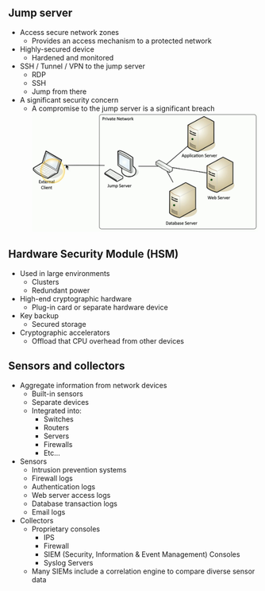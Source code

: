 ## Jump server
- Access secure network zones
	- Provides an access mechanism to a protected network
- Highly-secured device
	- Hardened and monitored
- SSH / Tunnel / VPN to the jump server
	- RDP
	- SSH
	- Jump from there
- A significant security concern
	- A compromise to the jump server is a significant breach
![](../Images/240522-1%2013.png)
## Hardware Security Module (HSM)
- Used in large environments
	- Clusters
	- Redundant power
- High-end cryptographic hardware
	- Plug-in card or separate hardware device
- Key backup
	- Secured storage
- Cryptographic accelerators
	- Offload that CPU overhead from other devices
## Sensors and collectors
- Aggregate information from network devices
	- Built-in sensors
	- Separate devices
	- Integrated into:
		- Switches
		- Routers
		- Servers
		- Firewalls
		- Etc...
- Sensors
	- Intrusion prevention systems
	- Firewall logs
	- Authentication logs
	- Web server access logs
	- Database transaction logs
	- Email logs
- Collectors
	- Proprietary consoles
		- IPS
		- Firewall
		- SIEM (Security, Information & Event Management) Consoles
		- Syslog Servers
	- Many SIEMs include a correlation engine to compare diverse sensor data
